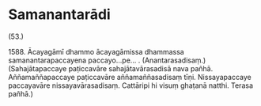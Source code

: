 

# Samanantarādi






(53.)

1588\. Ācayagāmī dhammo ācayagāmissa dhammassa samanantarapaccayena paccayo…pe… . (Anantarasadisaṃ.) (Sahajātapaccaye paṭiccavāre sahajātavārasadisā nava pañhā. Aññamaññapaccaye paṭiccavāre aññamaññasadisaṃ tīṇi. Nissayapaccaye paccayavāre nissayavārasadisaṃ. Cattāripi hi visuṃ ghaṭanā natthi. Terasa pañhā.)



